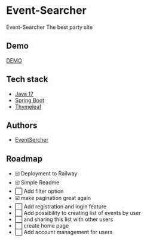 # Event-Searcher


Event-Searcher The best party site



## Demo


[DEMO](https://event-searcher-production.up.railway.app/events?)


## Tech stack

- [Java 17](https://www.oracle.com/java/technologies/javase/jdk17-archive-downloads.html)
- [Spring Boot](https://spring.io/projects/spring-boot)
- [Thymeleaf](https://www.thymeleaf.org/)



## Authors

- [EventSercher](https://www.github.com/EventSearcher)



## Roadmap

- ☑️ Deployment to Railway
- ☑️ Simple Readme
- ⬜ Add filter option
- ☑️  make pagination great again
- ⬜ Add registration and login feature
- ⬜ Add possibility to creating list of events by user
- ⬜ and sharing this list with other users
- ⬜ create home page
- ⬜ Add account management for users 



